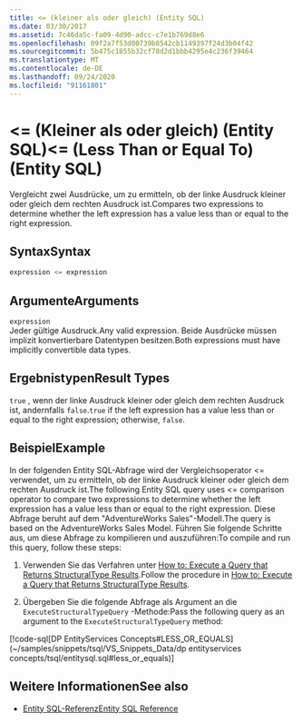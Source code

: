 ```yaml
---
title: <= (kleiner als oder gleich) (Entity SQL)
ms.date: 03/30/2017
ms.assetid: 7c46da5c-fa09-4d90-adcc-c7e1b769d8e6
ms.openlocfilehash: 09f2a7f53d00739b8542cb1149397f24d3b04f42
ms.sourcegitcommit: 5b475c1855b32cf78d2d1bbb4295e4c236f39464
ms.translationtype: MT
ms.contentlocale: de-DE
ms.lasthandoff: 09/24/2020
ms.locfileid: "91161801"
---
```

# <a name="-less-than-or-equal-to-entity-sql"></a><span data-ttu-id="c89d9-102">\<= (Kleiner als oder gleich) (Entity SQL)</span><span class="sxs-lookup"><span data-stu-id="c89d9-102">\<= (Less Than or Equal To) (Entity SQL)</span></span>

<span data-ttu-id="c89d9-103">Vergleicht zwei Ausdrücke, um zu ermitteln, ob der linke Ausdruck kleiner oder gleich dem rechten Ausdruck ist.</span><span class="sxs-lookup"><span data-stu-id="c89d9-103">Compares two expressions to determine whether the left expression has a value less than or equal to the right expression.</span></span>  
  
## <a name="syntax"></a><span data-ttu-id="c89d9-104">Syntax</span><span class="sxs-lookup"><span data-stu-id="c89d9-104">Syntax</span></span>  
  
```sql  
expression <= expression  
```  
  
## <a name="arguments"></a><span data-ttu-id="c89d9-105">Argumente</span><span class="sxs-lookup"><span data-stu-id="c89d9-105">Arguments</span></span>  

 `expression`  
 <span data-ttu-id="c89d9-106">Jeder gültige Ausdruck.</span><span class="sxs-lookup"><span data-stu-id="c89d9-106">Any valid expression.</span></span> <span data-ttu-id="c89d9-107">Beide Ausdrücke müssen implizit konvertierbare Datentypen besitzen.</span><span class="sxs-lookup"><span data-stu-id="c89d9-107">Both expressions must have implicitly convertible data types.</span></span>  
  
## <a name="result-types"></a><span data-ttu-id="c89d9-108">Ergebnistypen</span><span class="sxs-lookup"><span data-stu-id="c89d9-108">Result Types</span></span>  

 <span data-ttu-id="c89d9-109">`true` , wenn der linke Ausdruck kleiner oder gleich dem rechten Ausdruck ist, andernfalls `false`.</span><span class="sxs-lookup"><span data-stu-id="c89d9-109">`true` if the left expression has a value less than or equal to the right expression; otherwise, `false`.</span></span>  
  
## <a name="example"></a><span data-ttu-id="c89d9-110">Beispiel</span><span class="sxs-lookup"><span data-stu-id="c89d9-110">Example</span></span>  

 <span data-ttu-id="c89d9-111">In der folgenden Entity SQL-Abfrage wird der Vergleichsoperator <= verwendet, um zu ermitteln, ob der linke Ausdruck kleiner oder gleich dem rechten Ausdruck ist.</span><span class="sxs-lookup"><span data-stu-id="c89d9-111">The following Entity SQL query uses <= comparison operator to compare two expressions to determine whether the left expression has a value less than or equal to the right expression.</span></span> <span data-ttu-id="c89d9-112">Diese Abfrage beruht auf dem "AdventureWorks Sales"-Modell.</span><span class="sxs-lookup"><span data-stu-id="c89d9-112">The query is based on the AdventureWorks Sales Model.</span></span> <span data-ttu-id="c89d9-113">Führen Sie folgende Schritte aus, um diese Abfrage zu kompilieren und auszuführen:</span><span class="sxs-lookup"><span data-stu-id="c89d9-113">To compile and run this query, follow these steps:</span></span>  
  
1. <span data-ttu-id="c89d9-114">Verwenden Sie das Verfahren unter [How to: Execute a Query that Returns StructuralType Results](../how-to-execute-a-query-that-returns-structuraltype-results.md).</span><span class="sxs-lookup"><span data-stu-id="c89d9-114">Follow the procedure in [How to: Execute a Query that Returns StructuralType Results](../how-to-execute-a-query-that-returns-structuraltype-results.md).</span></span>  
  
2. <span data-ttu-id="c89d9-115">Übergeben Sie die folgende Abfrage als Argument an die `ExecuteStructuralTypeQuery` -Methode:</span><span class="sxs-lookup"><span data-stu-id="c89d9-115">Pass the following query as an argument to the `ExecuteStructuralTypeQuery` method:</span></span>  
  
 [!code-sql[DP EntityServices Concepts#LESS_OR_EQUALS](~/samples/snippets/tsql/VS_Snippets_Data/dp entityservices concepts/tsql/entitysql.sql#less_or_equals)]  
  
## <a name="see-also"></a><span data-ttu-id="c89d9-116">Weitere Informationen</span><span class="sxs-lookup"><span data-stu-id="c89d9-116">See also</span></span>

- [<span data-ttu-id="c89d9-117">Entity SQL-Referenz</span><span class="sxs-lookup"><span data-stu-id="c89d9-117">Entity SQL Reference</span></span>](entity-sql-reference.md)
